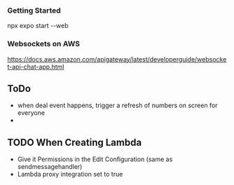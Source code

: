 ### Getting Started
npx expo start --web


### Websockets on AWS
https://docs.aws.amazon.com/apigateway/latest/developerguide/websocket-api-chat-app.html

## ToDo
 - when deal event happens, trigger a refresh of numbers on screen for everyone
 - 


## TODO When Creating Lambda
 - Give it Permissions in the Edit Configuration (same as sendmessagehandler)
 - Lambda proxy integration set to true
